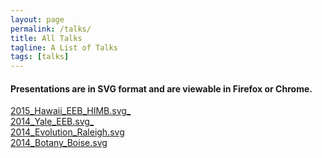 ```yaml
---
layout: page
permalink: /talks/
title: All Talks
tagline: A List of Talks
tags: [talks]
---
```



#### Presentations are in SVG format and are viewable in Firefox or Chrome.   

[2015\_Hawaii\_EEB_HIMB.svg_](talks/Eaton_2015_Hawaii_EEB.svg)  
[2014\_Yale\_EEB.svg_](talks/Eaton_2014_Yale_EEB.svg)  
[2014\_Evolution\_Raleigh.svg](/talks/Eaton_2014_Evolution_Raleigh.svg)   
[2014\_Botany\_Boise.svg](/talks/Eaton_2014_Botany_Boise.svg)  


